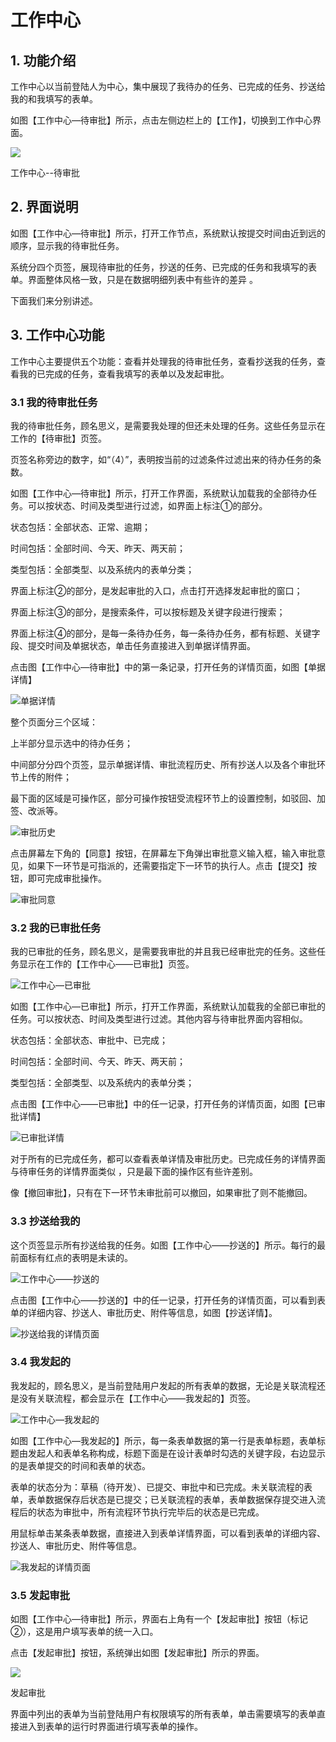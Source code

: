 # 工作中心

## 1. 功能介绍

工作中心以当前登陆人为中心，集中展现了我待办的任务、已完成的任务、抄送给我的和我填写的表单。

如图【工作中心—待审批】所示，点击左侧边栏上的【工作】，切换到工作中心界面。

![](/articles/form/3-/images/image26.png)

工作中心--待审批

## 2. 界面说明

如图【工作中心—待审批】所示，打开工作节点，系统默认按提交时间由近到远的顺序，显示我的待审批任务。

系统分四个页签，展现待审批的任务，抄送的任务、已完成的任务和我填写的表单。界面整体风格一致，只是在数据明细列表中有些许的差异 。

下面我们来分别讲述。

## 3. 工作中心功能

工作中心主要提供五个功能：查看并处理我的待审批任务，查看抄送我的任务，查看我的已完成的任务，查看我填写的表单以及发起审批。

### 3.1 我的待审批任务

我的待审批任务，顾名思义，是需要我处理的但还未处理的任务。这些任务显示在工作的【待审批】页签。

页签名称旁边的数字，如“（4）”，表明按当前的过滤条件过滤出来的待办任务的条数。

如图【工作中心—待审批】所示，打开工作界面，系统默认加载我的全部待办任务。可以按状态、时间及类型进行过滤，如界面上标注①的部分。

状态包括：全部状态、正常、逾期；

时间包括：全部时间、今天、昨天、两天前；

类型包括：全部类型、以及系统内的表单分类；

界面上标注②的部分，是发起审批的入口，点击打开选择发起审批的窗口；

界面上标注③的部分，是搜索条件，可以按标题及关键字段进行搜索；

界面上标注④的部分，是每一条待办任务，每一条待办任务，都有标题、关键字段、提交时间及单据状态，单击任务直接进入到单据详情界面。

点击图【工作中心—待审批】中的第一条记录，打开任务的详情页面，如图【单据详情】

![](/articles/form/3-/images/image27.png)单据详情



整个页面分三个区域：

上半部分显示选中的待办任务；

中间部分分四个页签，显示单据详情、审批流程历史、所有抄送人以及各个审批环节上传的附件；

最下面的区域是可操作区，部分可操作按钮受流程环节上的设置控制，如驳回、加签、改派等。

![](/articles/form/3-/images/image28.png)审批历史



点击屏幕左下角的【同意】按钮，在屏幕左下角弹出审批意义输入框，输入审批意见，如果下一环节是可指派的，还需要指定下一环节的执行人。点击【提交】按钮，即可完成审批操作。

![](/articles/form/3-/images/image29.png)审批同意



### 3.2 我的已审批任务

我的已审批的任务，顾名思义，是需要我审批的并且我已经审批完的任务。这些任务显示在工作的【工作中心——已审批】页签。

![](/articles/form/3-/images/image30.png)工作中心—已审批



如图【工作中心—已审批】所示，打开工作界面，系统默认加载我的全部已审批的任务。可以按状态、时间及类型进行过滤。其他内容与待审批界面内容相似。

状态包括：全部状态、审批中、已完成；

时间包括：全部时间、今天、昨天、两天前；

类型包括：全部类型、以及系统内的表单分类；

点击图【工作中心——已审批】中的任一记录，打开任务的详情页面，如图【已审批详情】

![](/articles/form/3-/images/image31.png)已审批详情



对于所有的已完成任务，都可以查看表单详情及审批历史。已完成任务的详情界面与待审任务的详情界面类似 ，只是最下面的操作区有些许差别。

像【撤回审批】，只有在下一环节未审批前可以撤回，如果审批了则不能撤回。



### 3.3 抄送给我的

这个页签显示所有抄送给我的任务。如图【工作中心——抄送的】所示。每行的最前面标有红点的表明是未读的。

![](/articles/form/3-/images/image32.png)工作中心——抄送的



点击图【工作中心——抄送的】中的任一记录，打开任务的详情页面，可以看到表单的详细内容、抄送人、审批历史、附件等信息，如图【抄送详情】。

![](/articles/form/3-/images/image33.png)抄送给我的详情页面

### 

### 3.4 我发起的

我发起的，顾名思义，是当前登陆用户发起的所有表单的数据，无论是关联流程还是没有关联流程，都会显示在【工作中心——我发起的】页签。

![](/articles/form/3-/images/image35.png)工作中心—我发起的



如图【工作中心—我发起的】所示，每一条表单数据的第一行是表单标题，表单标题由发起人和表单名称构成，标题下面是在设计表单时勾选的关键字段，右边显示的是表单提交的时间和表单的状态。

表单的状态分为：草稿（待开发）、已提交、审批中和已完成。未关联流程的表单，表单数据保存后状态是已提交；已关联流程的表单，表单数据保存提交进入流程后的状态为审批中，所有流程环节执行完毕后的状态是已完成。

用鼠标单击某条表单数据，直接进入到表单详情界面，可以看到表单的详细内容、抄送人、审批历史、附件等信息。

![](/articles/form/3-/images/image36.png)我发起的详情页面



### 3.5 发起审批

如图【工作中心—待审批】所示，界面右上角有一个【发起审批】按钮（标记②），这是用户填写表单的统一入口。

点击【发起审批】按钮，系统弹出如图【发起审批】所示的界面。

![](/articles/form/3-/images/image37.png)

发起审批

界面中列出的表单为当前登陆用户有权限填写的所有表单，单击需要填写的表单直接进入到表单的运行时界面进行填写表单的操作。

